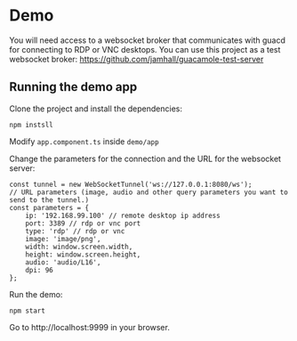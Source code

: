# Demo

You will need access to a websocket broker that communicates with guacd for connecting to RDP or VNC desktops. You can use this project as a test websocket broker: https://github.com/jamhall/guacamole-test-server

## Running the demo app

Clone the project and install the dependencies:

```
npm instsll
```

Modify `app.component.ts` inside `demo/app`

Change the parameters for the connection and the URL for the websocket server:

```
const tunnel = new WebSocketTunnel('ws://127.0.0.1:8080/ws');
// URL parameters (image, audio and other query parameters you want to send to the tunnel.)
const parameters = {
    ip: '192.168.99.100' // remote desktop ip address
    port: 3389 // rdp or vnc port
    type: 'rdp' // rdp or vnc
    image: 'image/png',
    width: window.screen.width,
    height: window.screen.height,
    audio: 'audio/L16',
    dpi: 96
};
```

Run the demo:

```
npm start
```

Go to http://localhost:9999 in your browser.
